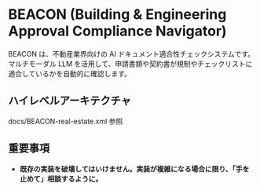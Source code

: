 # BEACON (Building & Engineering Approval Compliance Navigator)

BEACON は、不動産業界向けの AI ドキュメント適合性チェックシステムです。マルチモーダル LLM を活用して、申請書類や契約書が規制やチェックリストに適合しているかを自動的に確認します。

## ハイレベルアーキテクチャ

docs/BEACON-real-estate.xml 参照

## 重要事項

- **既存の実装を破壊してはいけません。実装が複雑になる場合に限り、「手を止めて」相談するように。**
